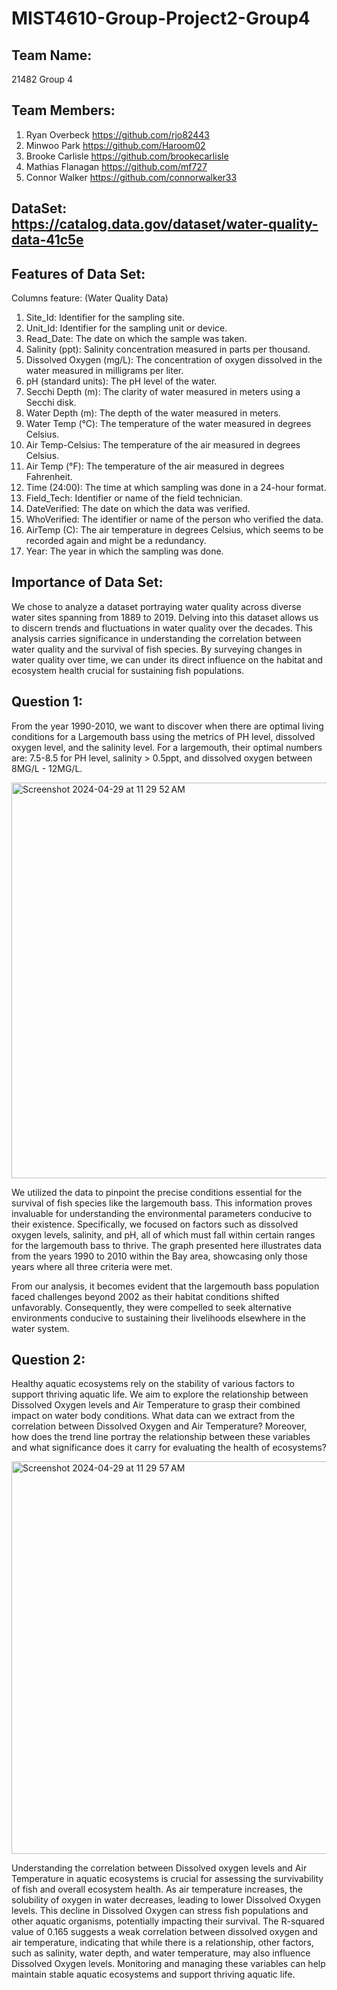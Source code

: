 # MIST4610-Group-Project2-Group4

## Team Name: 
21482 Group 4

## Team Members:
1. Ryan Overbeck https://github.com/rjo82443
2. Minwoo Park https://github.com/Haroom02
3. Brooke Carlisle https://github.com/brookecarlisle
4. Mathias Flanagan https://github.com/mf727
5. Connor Walker https://github.com/connorwalker33

## DataSet: https://catalog.data.gov/dataset/water-quality-data-41c5e

## Features of Data Set:

Columns feature: (Water Quality Data)
1. Site_Id: Identifier for the sampling site.
2. Unit_Id: Identifier for the sampling unit or device.
3. Read_Date: The date on which the sample was taken.
4. Salinity (ppt): Salinity concentration measured in parts per thousand.
5. Dissolved Oxygen (mg/L): The concentration of oxygen dissolved in the water measured in milligrams per liter.
6. pH (standard units): The pH level of the water.
7. Secchi Depth (m): The clarity of water measured in meters using a Secchi disk.
8. Water Depth (m): The depth of the water measured in meters.
9. Water Temp (°C): The temperature of the water measured in degrees Celsius.
10. Air Temp-Celsius: The temperature of the air measured in degrees Celsius.
11. Air Temp (°F): The temperature of the air measured in degrees Fahrenheit.
12. Time (24:00): The time at which sampling was done in a 24-hour format.
13. Field_Tech: Identifier or name of the field technician.
14. DateVerified: The date on which the data was verified.
15. WhoVerified: The identifier or name of the person who verified the data.
16. AirTemp (C): The air temperature in degrees Celsius, which seems to be recorded again and might be a redundancy.
17. Year: The year in which the sampling was done.

## Importance of Data Set:
We chose to analyze a dataset portraying water quality across diverse water sites spanning from 1889 to 2019. Delving into this dataset allows us to discern trends and fluctuations in water quality over the decades. This analysis carries significance in understanding the correlation between water quality and the survival of fish species. By surveying changes in water quality over time, we can under its direct influence on the habitat and ecosystem health crucial for sustaining fish populations.

## Question 1:
From the year 1990-2010, we want to discover when there are optimal living conditions for a Largemouth bass using the metrics of PH level, dissolved oxygen level, and the salinity level. For a largemouth, their optimal numbers are: 7.5-8.5 for PH level, salinity > 0.5ppt, and dissolved oxygen between 8MG/L - 12MG/L.

<img width="633" alt="Screenshot 2024-04-29 at 11 29 52 AM" src="https://github.com/brookecarlisle/Group4Project2/assets/163200089/6701a2da-6370-459f-bbc2-1dca44b681a7">

We utilized the data to pinpoint the precise conditions essential for the survival of fish species like the largemouth bass. This information proves invaluable for understanding the environmental parameters conducive to their existence. Specifically, we focused on factors such as dissolved oxygen levels, salinity, and pH, all of which must fall within certain ranges for the largemouth bass to thrive. The graph presented here illustrates data from the years 1990 to 2010 within the Bay area, showcasing only those years where all three criteria were met.

From our analysis, it becomes evident that the largemouth bass population faced challenges beyond 2002 as their habitat conditions shifted unfavorably. Consequently, they were compelled to seek alternative environments conducive to sustaining their livelihoods elsewhere in the water system.



## Question 2:
Healthy aquatic ecosystems rely on the stability of various factors to support thriving aquatic life. We aim to explore the relationship between Dissolved Oxygen levels and Air Temperature to grasp their combined impact on water body conditions. What data can we extract from the correlation between Dissolved Oxygen and Air Temperature? Moreover, how does the trend line portray the relationship between these variables and what significance does it carry for evaluating the health of ecosystems?

<img width="628" alt="Screenshot 2024-04-29 at 11 29 57 AM" src="https://github.com/brookecarlisle/Group4Project2/assets/163200089/437e5160-5f14-4188-8904-3faa8e142506">

Understanding the correlation between Dissolved oxygen levels and Air Temperature in aquatic ecosystems is crucial for assessing the survivability of fish and overall ecosystem health. As air temperature increases, the solubility of oxygen in water decreases, leading to lower Dissolved Oxygen levels. This decline in Dissolved Oxygen can stress fish populations and other aquatic organisms, potentially impacting their survival. The R-squared value of 0.165 suggests a weak correlation between dissolved oxygen and air temperature, indicating that while there is a relationship, other factors, such as salinity, water depth, and water temperature, may also influence Dissolved Oxygen levels. Monitoring and managing these variables can help maintain stable aquatic ecosystems and support thriving aquatic life.


